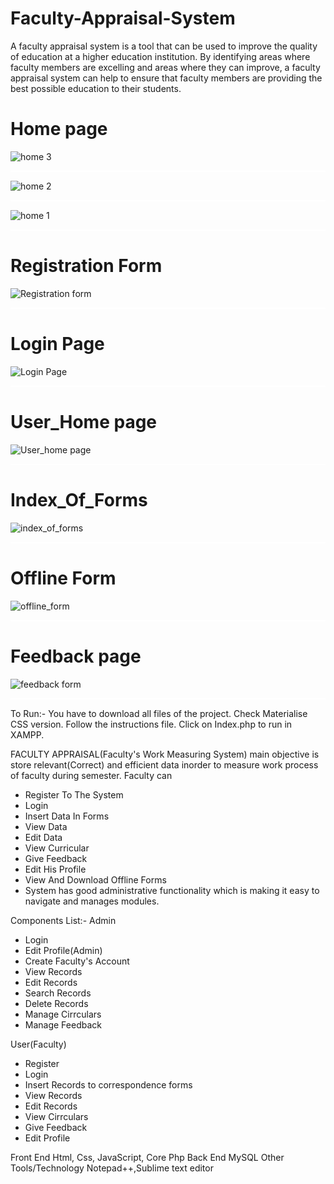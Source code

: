 # Faculty-Appraisal-System
  A faculty appraisal system is a tool that can be used to improve the quality of education at a  higher education institution. By identifying areas where faculty members are excelling and  areas where they can improve, a faculty appraisal system can help to ensure that faculty  members are providing the best possible education to their students.
   <br>
# Home page
![home 3](https://github.com/Rudy9025/Faculty-Appraisal-System/assets/95328967/f61c79a6-3589-4ab8-aad5-52822593c164)
 <hr style="background-color: white; height: 2px;border: none;">
 
![home 2](https://github.com/Rudy9025/Faculty-Appraisal-System/assets/95328967/23fa5291-8163-4bad-9b6f-9110c6f87694)
 <hr style="background-color: white; height: 2px;border: none;">
 
![home 1](https://github.com/Rudy9025/Faculty-Appraisal-System/assets/95328967/4e83d568-cfed-42fe-9c19-7c3eea1230a0)
 <hr style="background-color: white; height: 2px;border: none;">
 
 # Registration Form
 
![Registration form](https://github.com/Rudy9025/Faculty-Appraisal-System/assets/95328967/6c426740-cc65-458d-a915-e1b90241c244)
 <hr style="background-color: white; height: 2px;border: none;">
 
 # Login Page
 
![Login Page](https://github.com/Rudy9025/Faculty-Appraisal-System/assets/95328967/c71cbff8-9109-4abc-9974-a7c9ba65777f)
 <hr style="background-color: white; height: 2px;border: none;">
 
 # User_Home page
 
![User_home page](https://github.com/Rudy9025/Faculty-Appraisal-System/assets/95328967/7f627eff-8b9e-445d-908d-b4a5b2d16484)
 <hr style="background-color: white; height: 2px;border: none;">
 
 # Index_Of_Forms
 
![index_of_forms](https://github.com/Rudy9025/Faculty-Appraisal-System/assets/95328967/8d7f7e55-afef-4dac-88b5-96ed502e9df5)
 <hr style="background-color: white; height: 2px;border: none;">
 
  # Offline Form
 
![offline_form](https://github.com/Rudy9025/Faculty-Appraisal-System/assets/95328967/681c5e17-429e-4f7d-968e-7f5fc75a257c)
 <hr style="background-color: white; height: 2px;border: none;">
 
 # Feedback page
 
 ![feedback form](https://github.com/Rudy9025/Faculty-Appraisal-System/assets/95328967/17221a7b-141e-4eed-9fb8-62c906b09632)
 <hr style="background-color: white; height: 2px;border: none;">
 
To Run:-
You have to download all files of the project.
Check Materialise CSS version.
Follow the instructions file.
Click on Index.php to run in XAMPP.

FACULTY APPRAISAL(Faculty's Work Measuring System) main objective is store relevant(Correct) and efficient data inorder to measure work process of faculty during semester.
Faculty can 
-	Register To The System
-	Login
-	Insert Data In Forms
-	View Data
-	Edit Data
-	View Curricular
-	Give Feedback
-	Edit His Profile
-	View And Download Offline Forms
-	System has good administrative functionality which is making it easy to navigate and manages modules.

Components List:-
Admin 
- Login
-	Edit Profile(Admin)
- Create Faculty's Account
-	View Records
-	Edit Records
-	Search Records
-	Delete Records
-	Manage Cirrculars
-	Manage Feedback

User(Faculty) 
-	Register
-	Login
-	Insert Records to correspondence forms
-	View Records
-	Edit Records
-	View Cirrculars
-	Give Feedback
-	Edit Profile


Front End 	Html, Css, JavaScript, Core Php 
Back End 	MySQL 
Other Tools/Technology 	Notepad++,Sublime text editor


  

